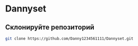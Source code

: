 # Dannyset

## Склонируйте репозиторий

```bash 
git clone https://github.com/Danny1234561111/Dannyset.git
```
